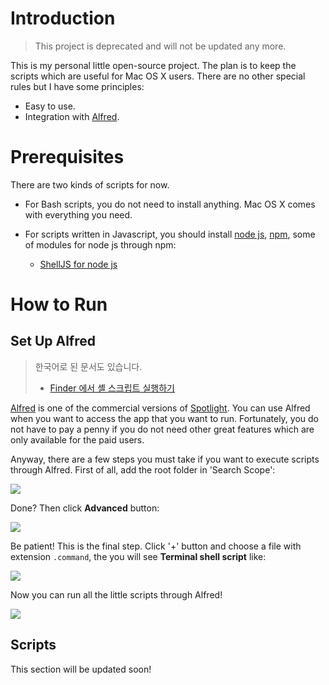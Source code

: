 # Introduction

> This project is deprecated and will not be updated any more.

This is my personal little open-source project. The plan is to keep the scripts which are useful for Mac OS X users. There are no other special rules but I have some principles:

* Easy to use.
* Integration with [Alfred](http://www.alfredapp.com/).

#  Prerequisites
There are two kinds of scripts for now.

* For Bash scripts, you do not need to install anything. Mac OS X comes with everything you need.
* For scripts written in Javascript, you should install [node js](http://nodejs.org), [npm](https://npmjs.org/), some of modules for node js through npm:

	* [ShellJS for node js](https://github.com/arturadib/shelljs)


# How to Run
## Set Up Alfred

> 한국어로 된 문서도 있습니다. 
>
> * [Finder 에서 셸 스크립트 실행하기](http://andromedarabbit.net/wp/finder%EC%97%90%EC%84%9C-%EC%85%B8-%EC%8A%A4%ED%81%AC%EB%A6%BD%ED%8A%B8-%EC%8B%A4%ED%96%89%ED%95%98%EA%B8%B0/)


[Alfred](http://www.alfredapp.com/) is one of the commercial versions of [Spotlight](http://support.apple.com/kb/HT2531). You can use Alfred when you want to access the app that you want to run. Fortunately, you do not have to pay a penny if you do not need other great features which are only available for the paid users.

Anyway, there are a few steps you must take if you want to execute scripts through Alfred. First of all, add the root folder in 'Search Scope':

![](http://farm9.staticflickr.com/8475/8366928001_f78bb381dd.jpg)

Done? Then click **Advanced** button:

![](http://farm9.staticflickr.com/8056/8366939899_65e28396a9.jpg)

Be patient! This is the final step. Click '+' button and choose a file with extension `.command`, the you will see **Terminal shell script** like:

![](http://farm9.staticflickr.com/8511/8366963047_c8f64abfbf.jpg)

Now you can run all the little scripts through Alfred!

![](http://farm9.staticflickr.com/8513/8366969167_c975572a5f.jpg)

## Scripts
This section will be updated soon!

